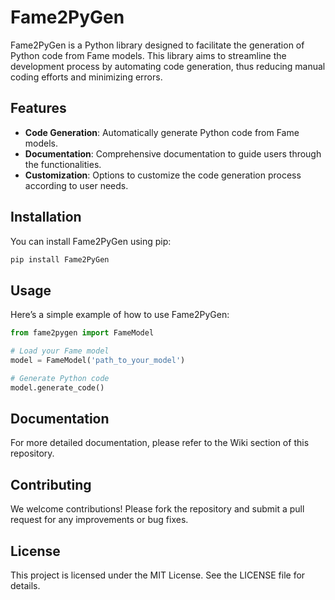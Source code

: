 # Fame2PyGen

Fame2PyGen is a Python library designed to facilitate the generation of Python code from Fame models. This library aims to streamline the development process by automating code generation, thus reducing manual coding efforts and minimizing errors.

## Features
- **Code Generation**: Automatically generate Python code from Fame models.
- **Documentation**: Comprehensive documentation to guide users through the functionalities.
- **Customization**: Options to customize the code generation process according to user needs.

## Installation
You can install Fame2PyGen using pip:

```bash
pip install Fame2PyGen
```

## Usage
Here’s a simple example of how to use Fame2PyGen:

```python
from fame2pygen import FameModel

# Load your Fame model
model = FameModel('path_to_your_model')

# Generate Python code
model.generate_code()
```

## Documentation
For more detailed documentation, please refer to the Wiki section of this repository.

## Contributing
We welcome contributions! Please fork the repository and submit a pull request for any improvements or bug fixes.

## License
This project is licensed under the MIT License. See the LICENSE file for details.